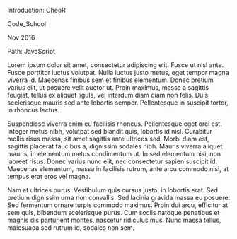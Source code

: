 Introduction: CheoR

Code_School

Nov 2016

Path: JavaScript


 Lorem ipsum dolor sit amet, consectetur adipiscing elit. Fusce ut nisl ante. Fusce porttitor luctus volutpat. Nulla luctus justo metus, eget tempor magna viverra id. Maecenas finibus sem et finibus elementum. Donec pretium varius elit, ut posuere velit auctor ut. Proin maximus, massa a sagittis feugiat, tellus ex aliquet ligula, vel interdum diam diam non felis. Duis scelerisque mauris sed ante lobortis semper. Pellentesque in suscipit tortor, in rhoncus lectus.

Suspendisse viverra enim eu facilisis rhoncus. Pellentesque eget orci est. Integer metus nibh, volutpat sed blandit quis, lobortis id nisl. Curabitur mollis risus massa, sit amet sagittis ante ultrices sed. Morbi diam est, sagittis placerat faucibus a, dignissim sodales nibh. Mauris viverra aliquet mauris, in elementum metus condimentum ut. In sed elementum nisi, non laoreet risus. Donec varius nunc elit, nec consectetur sapien suscipit id. Maecenas elementum, massa in facilisis rutrum, ante arcu commodo nisl, at tempus erat eros vel magna.

Nam et ultrices purus. Vestibulum quis cursus justo, in lobortis erat. Sed pretium dignissim urna non convallis. Sed lacinia gravida massa eu posuere. Sed fermentum ornare turpis commodo maximus. Proin dui arcu, efficitur at sem quis, bibendum scelerisque purus. Cum sociis natoque penatibus et magnis dis parturient montes, nascetur ridiculus mus. Nunc massa tellus, malesuada sed rutrum id, sodales non sem. 
